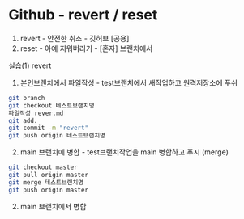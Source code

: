 # Github - revert / reset
1. revert - 안전한 취소 - 깃허브 [공용]
2. reset - 아예 지워버리기 - [혼자] 브랜치에서 

실습(1) revert
1. 본인브랜치에서 파일작성  - test브랜치에서 새작업하고 원격저장소에 푸쉬
```bash
git branch
git checkout 테스트브랜치명
파일작성 rever.md
git add.
git commit -m "revert"
git push origin 테스트브랜치명 
```
2. main 브랜치에 병합 - test브랜치작업을 main 병합하고 푸시 (merge)
```bash
git checkout master
git pull origin master
git merge 테스트브랜치명
git push origin master

```

2. main 브랜치에서 병합
